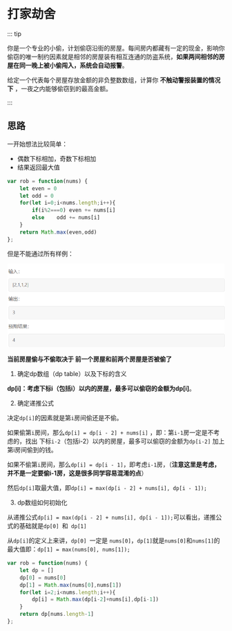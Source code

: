# 打家劫舍

::: tip

你是一个专业的小偷，计划偷窃沿街的房屋。每间房内都藏有一定的现金，影响你偷窃的唯一制约因素就是相邻的房屋装有相互连通的防盗系统，**如果两间相邻的房屋在同一晚上被小偷闯入，系统会自动报警**。

给定一个代表每个房屋存放金额的非负整数数组，计算你 **不触动警报装置的情况下** ，一夜之内能够偷窃到的最高金额。

:::



## 思路

一开始想法比较简单：

- 偶数下标相加，奇数下标相加
- 结果返回最大值

```js
var rob = function(nums) {
    let even = 0
    let odd = 0
    for(let i=0;i<nums.length;i++){
        if(i%2===0) even += nums[i]
        else    odd += nums[i]
    }
    return Math.max(even,odd)
};
```

但是不能通过所有样例：

<img src="/images/image-20230627115424131.png" alt="image-20230627115424131" style="zoom:67%;" />

**当前房屋偷与不偷取决于 前一个房屋和前两个房屋是否被偷了**

1. 确定dp数组（dp table）以及下标的含义

**dp[i]：考虑下标i（包括i）以内的房屋，最多可以偷窃的金额为dp[i]**。

2. 确定递推公式

决定`dp[i]`的因素就是第`i`房间偷还是不偷。

如果偷第`i`房间，那么`dp[i] = dp[i - 2] + nums[i]` ，即：第`i-1`房一定是不考虑的，找出 下标`i-2`（包括i-2）以内的房屋，最多可以偷窃的金额为`dp[i-2]` 加上第i房间偷到的钱。

如果不偷第`i`房间，那么`dp[i] = dp[i - 1]`，即考虑`i-1`房，（**注意这里是考虑，并不是一定要偷i-1房，这是很多同学容易混淆的点**）

然后`dp[i]`取最大值，即`dp[i] = max(dp[i - 2] + nums[i], dp[i - 1]);`

3. dp数组如何初始化

从递推公式`dp[i] = max(dp[i - 2] + nums[i], dp[i - 1]);`可以看出，递推公式的基础就是`dp[0] `和` dp[1]`

从`dp[i]`的定义上来讲，`dp[0] `一定是 `nums[0]`，`dp[1]`就是`nums[0]`和`nums[1]`的最大值即：`dp[1] = max(nums[0], nums[1]);`

```js
var rob = function(nums) {
    let dp = []
    dp[0] = nums[0]
    dp[1] = Math.max(nums[0],nums[1])
    for(let i=2;i<nums.length;i++){
        dp[i] = Math.max(dp[i-2]+nums[i],dp[i-1])
    }
    return dp[nums.length-1]
};
```

